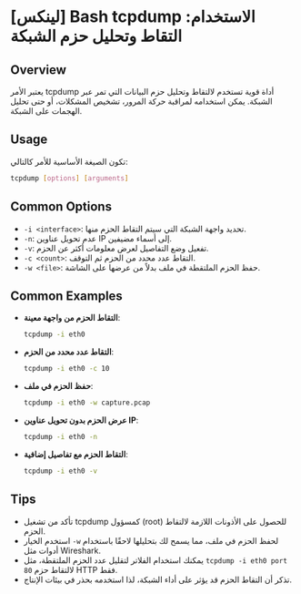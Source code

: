 # [لينكس] Bash tcpdump الاستخدام: التقاط وتحليل حزم الشبكة

## Overview
يعتبر الأمر tcpdump أداة قوية تستخدم لالتقاط وتحليل حزم البيانات التي تمر عبر الشبكة. يمكن استخدامه لمراقبة حركة المرور، تشخيص المشكلات، أو حتى تحليل الهجمات على الشبكة.

## Usage
تكون الصيغة الأساسية للأمر كالتالي:

```bash
tcpdump [options] [arguments]
```

## Common Options
- `-i <interface>`: تحديد واجهة الشبكة التي سيتم التقاط الحزم منها.
- `-n`: عدم تحويل عناوين IP إلى أسماء مضيفين.
- `-v`: تفعيل وضع التفاصيل لعرض معلومات أكثر عن الحزم.
- `-c <count>`: التقاط عدد محدد من الحزم ثم التوقف.
- `-w <file>`: حفظ الحزم الملتقطة في ملف بدلاً من عرضها على الشاشة.

## Common Examples
- **التقاط الحزم من واجهة معينة**:
  ```bash
  tcpdump -i eth0
  ```

- **التقاط عدد محدد من الحزم**:
  ```bash
  tcpdump -i eth0 -c 10
  ```

- **حفظ الحزم في ملف**:
  ```bash
  tcpdump -i eth0 -w capture.pcap
  ```

- **عرض الحزم بدون تحويل عناوين IP**:
  ```bash
  tcpdump -i eth0 -n
  ```

- **التقاط الحزم مع تفاصيل إضافية**:
  ```bash
  tcpdump -i eth0 -v
  ```

## Tips
- تأكد من تشغيل tcpdump كمسؤول (root) للحصول على الأذونات اللازمة لالتقاط الحزم.
- استخدم الخيار `-w` لحفظ الحزم في ملف، مما يسمح لك بتحليلها لاحقًا باستخدام أدوات مثل Wireshark.
- يمكنك استخدام الفلاتر لتقليل عدد الحزم الملتقطة، مثل `tcpdump -i eth0 port 80` لالتقاط حزم HTTP فقط.
- تذكر أن التقاط الحزم قد يؤثر على أداء الشبكة، لذا استخدمه بحذر في بيئات الإنتاج.